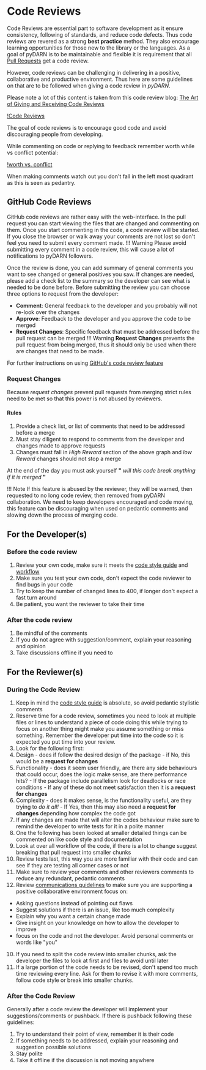 <!---
Copyright (C) 2019 SuperDARN Canada, University of Saskatchewan 
Author: Marina Schmidt 
-->
# Code Reviews 

Code Reviews are essential part to software development as it ensure consistency, following of standards, and reduce code defects. Thus code reviews are revered as a strong **best practice** method. They also encourage learning opportunities for those new to the library or the languages. As a goal of pyDARN is to be maintainable and flexible it is requirement that all [Pull Requests](developer/pull_request.md) get a code review. 

However, code reviews can be challenging in delivering in a positive, collaborative and productive environment. Thus here are some guidelines on that are to be followed when giving a code review in *pyDARN*. 

Please note a lot of this content is taken from this code review blog: [The Art of Giving and Receiving Code Reviews](https://www.alexandra-hill.com/2018/06/25/the-art-of-giving-and-receiving-code-reviews/)

[!Code Reviews](imgs/code_quality_3.png)

The goal of code reviews is to encourage good code and avoid discouraging people from developing. 

While commenting on code or replying to feedback remember worth while vs conflict potential:

[!worth vs. conflict](img/graph1.jpg) 

When making comments watch out you don't fall in the left most quadrant as this is seen as pedantry.

## GitHub Code Reviews
GitHub code reviews are rather easy with the web-interface. In the pull request you can start viewing the files that are changed and commenting on them. 
Once you start commenting in the code, a code review will be started. If you close the browser or walk away your comments are not lost so don't feel you need 
to submit every comment made. 
!!! Warning
    Please avoid submitting every comment in a code review, this will cause a lot of notifications to pyDARN followers. 

Once the review is done, you can add summary of general comments you want to see changed or general positives you saw. If changes are needed, please add a check list to the summary so the developer can see what is needed to be done before. 
Before submitting the review you can choose three options to request from the developer: 
- **Comment**: General feedback to the developer and you probably will not re-look over the changes 
- **Approve**: Feedback to the developer and you approve the code to be merged 
- **Request Changes**: Specific feedback that must be addressed before the pull request can be merged
!!! Warning 
    **Request Changes** prevents the pull request from being merged, thus it should only be used when there are changes that need to be made. 

For further instructions on using [GitHub's code review feature](https://help.github.com/en/articles/reviewing-proposed-changes-in-a-pull-request#about-reviewing-pull-requests)


### Request Changes
Because *request changes* prevent pull requests from merging strict rules need to be met so that this power is not abused by reviewers. 
#### Rules 
1. Provide a check list, or list of comments that need to be addressed before a merge
2. Must stay diligent to respond to comments from the developer and changes made to approve requests
3. Changes must fall in *High Reward* section of the above graph and *low Reward* changes should not stop a merge

At the end of the day you must ask yourself **"** *will this code break anything if it is merged* **"** 

!!! Note
    If this feature is abused by the reviewer, they will be warned, then requested to no long code review, then removed from pyDARN collaboration. 
    We need to keep developers encouraged and code moving, this feature can be discouraging when used on pedantic comments and slowing down the process of merging code. 

## For the Developer(s)

### Before the code review 
1. Review your own code, make sure it meets the [code style guide](developer/code_style.md) and [workflow](developer/workflow_guide.md)
2. Make sure you test your own code, don't expect the code reviewer to find bugs in your code
3. Try to keep the number of changed lines to 400, if longer don't expect a fast turn around
4. Be patient, you want the reviewer to take their time 

### After the code review
1. Be mindful of the comments
2. If you do not agree with suggestion/comment, explain your reasoning and opinion 
3. Take discussions offline if you need to


## For the Reviewer(s)

### During the Code Review
1. Keep in mind the [code style guide](developer/code_style.md) is absolute, so avoid pedantic stylistic comments
2. Reserve time for a code review, sometimes you need to look at multiple files or lines to understand a piece of code doing this while trying to focus on another thing might make you assume something or miss something. Remember the developer put time into the code so it is expected you put time into your review.  
3. Look for the following first:
  1. Design - does if follow the desired design of the package 
    - if No, this would be a **request for changes**
  2. Functionality - does it seem user friendly, are there any side behaviours that could occur, does the logic make sense, are there performance hits? 
    - If the package include parallelism look for deadlocks or race conditions
    - If any of these do not meet satisfaction then it is a **request for changes**
  3. Complexity - does it makes sense, is the functionality useful, are they trying to *do it all!* 
    - If Yes, then this may also need a **request for changes** depending how complex the code got
4. If any changes are made that will alter the codes behaviour make sure to remind the developer to write tests for it in a polite manner
5. One the following has been looked at smaller detailed things can be commented on like code style and documentation 
6. Look at over all workflow of the code, if there is a lot to change suggest breaking that pull request into smaller chunks 
7. Review tests last, this way you are more familiar with their code and can see if they are testing all corner cases or not
8. Make sure to review your comments and other reviewers comments to reduce any redundant, pedantic comments 
9. Review [communications guidelines](developer/communications_guidelines.md) to make sure you are supporting a positive collaborative environment focus on:
  - Asking questions instead of pointing out flaws
  - Suggest solutions if there is an issue, like too much complexity
  - Explain why you want a certain change made 
  - Give insight on your knowledge on how to allow the developer to improve
  - focus on the code and not the developer. Avoid personal comments or words like "you"
10. If you need to split the code review into smaller chunks, ask the developer the files to look at first and files to avoid until later
11. If a large portion of the code needs to be revised, don't spend too much time reviewing every line. Ask for them to revise it with more comments, follow code style or break into smaller chunks. 


### After the Code Review 
Generally after a code review the developer will implement your suggestions/comments or pushback. If there is pushback following these guidelines:
1. Try to understand their point of view, remember it is their code 
2. If something needs to be addressed, explain your reasoning and suggestion possible solutions
3. Stay polite
4. Take it offline if the discussion is not moving anywhere 

